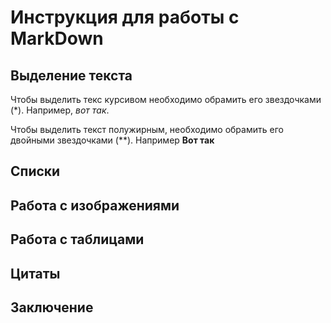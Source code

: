 # Инструкция для работы с MarkDown

## Выделение текста 

Чтобы выделить текс курсивом необходимо обрамить его звездочками (*). 
Например, *вот так*.

Чтобы выделить текст полужирным, необходимо обрамить его двойными звездочками (**).
Например **Вот так**

## Списки

## Работа с изображениями

## Работа с таблицами

## Цитаты

## Заключение
